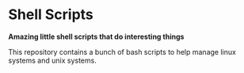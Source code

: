 Shell Scripts
=============
  

**Amazing little shell scripts that do interesting things**

This repository contains a bunch of bash scripts to help manage linux systems and unix systems. 
 

